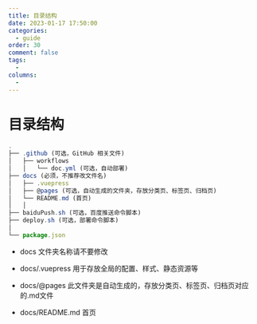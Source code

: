 ```yaml
---
title: 目录结构
date: 2023-01-17 17:50:00
categories:
  - guide
order: 30
comment: false
tags:
  - 
columns:
  - 
---
```

# 目录结构

```js
.
├── .github (可选，GitHub 相关文件)
│   ├── workflows
│   │   └── doc.yml (可选，自动部署)
├── docs (必须，不推荐改文件名)
│   ├── .vuepress
│   ├── @pages (可选，自动生成的文件夹，存放分类页、标签页、归档页)
│   └── README.md (首页)
│   │
├── baiduPush.sh (可选，百度推送命令脚本)
├── deploy.sh (可选，部署命令脚本)
│
└── package.json
```
- docs 文件夹名称请不要修改

- docs/.vuepress 用于存放全局的配置、样式、静态资源等

- docs/@pages 此文件夹是自动生成的，存放分类页、标签页、归档页对应的.md文件

- docs/README.md 首页

